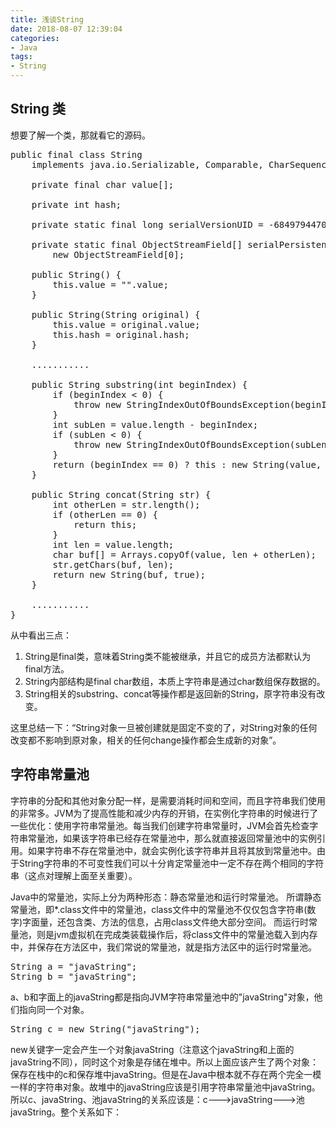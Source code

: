 ```yaml
---
title: 浅谈String
date: 2018-08-07 12:39:04
categories: 
- Java
tags: 
- String
---
```


## String 类 ##
想要了解一个类，那就看它的源码。
<pre>
public final class String
    implements java.io.Serializable, Comparable<String>, CharSequence {

    private final char value[];

    private int hash;

    private static final long serialVersionUID = -6849794470754667710L;

    private static final ObjectStreamField[] serialPersistentFields =
        new ObjectStreamField[0];

    public String() {
        this.value = "".value;
    }

    public String(String original) {
        this.value = original.value;
        this.hash = original.hash;
    }

    ...........

    public String substring(int beginIndex) {
        if (beginIndex < 0) {
            throw new StringIndexOutOfBoundsException(beginIndex);
        }
        int subLen = value.length - beginIndex;
        if (subLen < 0) {
            throw new StringIndexOutOfBoundsException(subLen);
        }
        return (beginIndex == 0) ? this : new String(value, beginIndex, subLen);
    }

    public String concat(String str) {
        int otherLen = str.length();
        if (otherLen == 0) {
            return this;
        }
        int len = value.length;
        char buf[] = Arrays.copyOf(value, len + otherLen);
        str.getChars(buf, len);
        return new String(buf, true);
    }

    ...........
}
</pre>

从中看出三点：

1. String是final类，意味着String类不能被继承，并且它的成员方法都默认为final方法。
2. String内部结构是final char数组，本质上字符串是通过char数组保存数据的。
3. String相关的substring、concat等操作都是返回新的String，原字符串没有改变。

这里总结一下：“String对象一旦被创建就是固定不变的了，对String对象的任何改变都不影响到原对象，相关的任何change操作都会生成新的对象”。

## 字符串常量池 ##
字符串的分配和其他对象分配一样，是需要消耗时间和空间，而且字符串我们使用的非常多。JVM为了提高性能和减少内存的开销，在实例化字符串的时候进行了一些优化：使用字符串常量池。每当我们创建字符串常量时，JVM会首先检查字符串常量池，如果该字符串已经存在常量池中，那么就直接返回常量池中的实例引用。如果字符串不存在常量池中，就会实例化该字符串并且将其放到常量池中。由于String字符串的不可变性我们可以十分肯定常量池中一定不存在两个相同的字符串（这点对理解上面至关重要）。

Java中的常量池，实际上分为两种形态：静态常量池和运行时常量池。
所谓静态常量池，即*.class文件中的常量池，class文件中的常量池不仅仅包含字符串(数字)字面量，还包含类、方法的信息，占用class文件绝大部分空间。
而运行时常量池，则是jvm虚拟机在完成类装载操作后，将class文件中的常量池载入到内存中，并保存在方法区中，我们常说的常量池，就是指方法区中的运行时常量池。

<pre>
String a = "javaString";
String b = "javaString";
</pre>

a、b和字面上的javaString都是指向JVM字符串常量池中的"javaString"对象，他们指向同一个对象。

<pre>
String c = new String("javaString");
</pre>
new关键字一定会产生一个对象javaString（注意这个javaString和上面的javaString不同），同时这个对象是存储在堆中。所以上面应该产生了两个对象：保存在栈中的c和保存堆中javaString。但是在Java中根本就不存在两个完全一模一样的字符串对象。故堆中的javaString应该是引用字符串常量池中javaString。所以c、javaString、池javaString的关系应该是：c--->javaString--->池javaString。整个关系如下：









